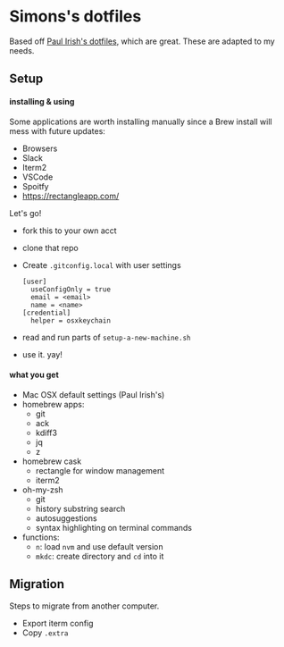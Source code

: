 # Simons's dotfiles

Based off [Paul Irish's dotfiles](https://github.com/paulirish/dotfiles), which are great. These are adapted to my needs.

## Setup

#### installing & using

Some applications are worth installing manually since a Brew install will mess with future updates:

- Browsers
- Slack
- Iterm2
- VSCode
- Spoitfy
- https://rectangleapp.com/

Let's go!

- fork this to your own acct
- clone that repo
- Create `.gitconfig.local` with user settings

      [user]
      	useConfigOnly = true
      	email = <email>
      	name = <name>
      [credential]
      	helper = osxkeychain

- read and run parts of `setup-a-new-machine.sh`
- use it. yay!

#### what you get

- Mac OSX default settings (Paul Irish's)
- homebrew apps:
  - git
  - ack
  - kdiff3
  - jq
  - z
- homebrew cask
  - rectangle for window management
  - iterm2
- oh-my-zsh
  - git
  - history substring search
  - autosuggestions
  - syntax highlighting on terminal commands
- functions:
  - `n`: load `nvm` and use default version
  - `mkdc`: create directory and `cd` into it

## Migration

Steps to migrate from another computer.

- Export iterm config
- Copy `.extra`
